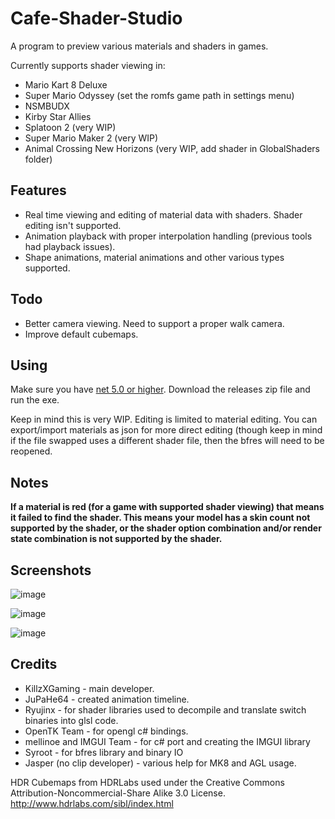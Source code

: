 # Cafe-Shader-Studio
A program to preview various materials and shaders in games. 

Currently supports shader viewing in:

- Mario Kart 8 Deluxe
- Super Mario Odyssey (set the romfs game path in settings menu)
- NSMBUDX
- Kirby Star Allies
- Splatoon 2 (very WIP)
- Super Mario Maker 2 (very WIP)
- Animal Crossing New Horizons (very WIP, add shader in GlobalShaders folder)

## Features
- Real time viewing and editing of material data with shaders. Shader editing isn't supported.
- Animation playback with proper interpolation handling (previous tools had playback issues).
- Shape animations, material animations and other various types supported.

## Todo
- Better camera viewing. Need to support a proper walk camera.
- Improve default cubemaps.

## Using
Make sure you have [net 5.0 or higher](https://dotnet.microsoft.com/download/dotnet/5.0). Download the releases zip file and run the exe. 

Keep in mind this is very WIP. Editing is limited to material editing. You can export/import materials as json for more direct editing (though keep in mind if the file swapped uses a different shader file, then the bfres will need to be reopened.  

## Notes
**If a material is red (for a game with supported shader viewing) that means it failed to find the shader. This means your model has a skin count not supported by the shader, or the shader option combination and/or render state combination is not supported by the shader.**

## Screenshots

![image](https://user-images.githubusercontent.com/13475262/116014206-24a6f900-a602-11eb-8a34-31d07576909f.png)

![image](https://user-images.githubusercontent.com/13475262/115976415-eba45100-a53b-11eb-9893-a6988c57e7d6.png)

![image](https://user-images.githubusercontent.com/13475262/116013454-41d9c880-a5fe-11eb-9661-63671f92a7ce.png)

## Credits
- KillzXGaming - main developer.
- JuPaHe64 - created animation timeline.
- Ryujinx - for shader libraries used to decompile and translate switch binaries into glsl code.
- OpenTK Team - for opengl c# bindings.
- mellinoe and IMGUI Team - for c# port and creating the IMGUI library
- Syroot - for bfres library and binary IO
- Jasper (no clip developer) - various help for MK8 and AGL usage.

HDR Cubemaps from HDRLabs used under the Creative Commons Attribution-Noncommercial-Share Alike 3.0 License. http://www.hdrlabs.com/sibl/index.html
